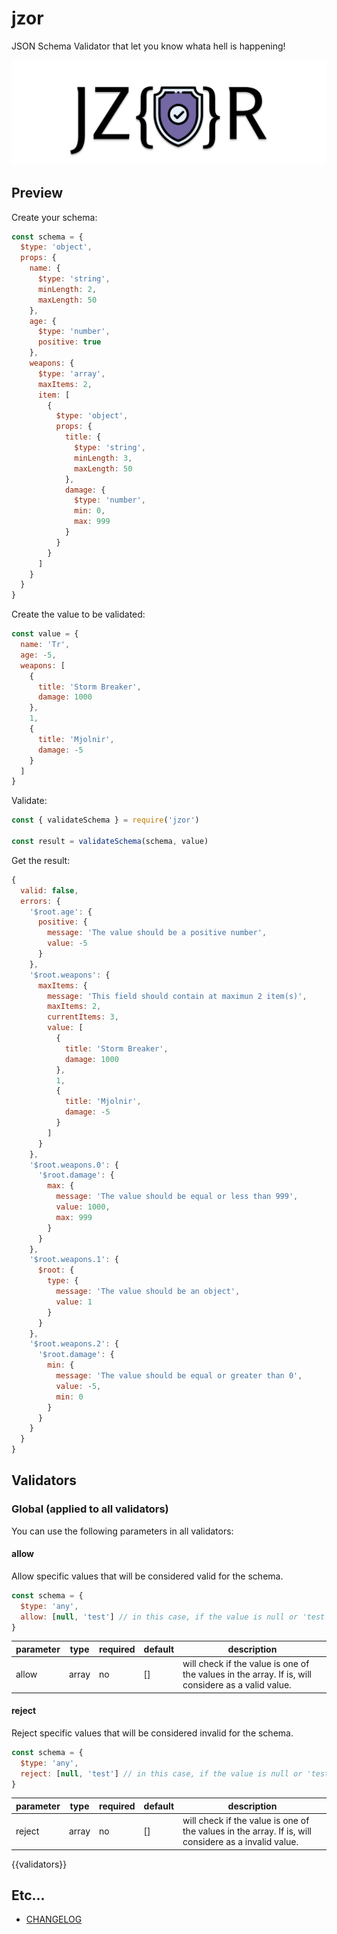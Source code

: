 # jzor

JSON Schema Validator that let you know whata hell is happening!

![jzor-logo](docs/images/jzor-logo.png)

## Preview

Create your schema:

```js
const schema = {
  $type: 'object',
  props: {
    name: {
      $type: 'string',
      minLength: 2,
      maxLength: 50
    },
    age: {
      $type: 'number',
      positive: true
    },
    weapons: {
      $type: 'array',
      maxItems: 2,
      item: [
        {
          $type: 'object',
          props: {
            title: {
              $type: 'string',
              minLength: 3,
              maxLength: 50
            },
            damage: {
              $type: 'number',
              min: 0,
              max: 999
            }
          }
        }
      ]
    }
  }
}
```

Create the value to be validated:

```js
const value = {
  name: 'Tr',
  age: -5,
  weapons: [
    {
      title: 'Storm Breaker',
      damage: 1000
    },
    1,
    {
      title: 'Mjolnir',
      damage: -5
    }
  ]
}
```

Validate:

```js
const { validateSchema } = require('jzor')

const result = validateSchema(schema, value)
```

Get the result:

```js
{
  valid: false,
  errors: {
    '$root.age': {
      positive: {
        message: 'The value should be a positive number',
        value: -5
      }
    },
    '$root.weapons': {
      maxItems: {
        message: 'This field should contain at maximun 2 item(s)',
        maxItems: 2,
        currentItems: 3,
        value: [
          {
            title: 'Storm Breaker',
            damage: 1000
          },
          1,
          {
            title: 'Mjolnir',
            damage: -5
          }
        ]
      }
    },
    '$root.weapons.0': {
      '$root.damage': {
        max: {
          message: 'The value should be equal or less than 999',
          value: 1000,
          max: 999
        }
      }
    },
    '$root.weapons.1': {
      $root: {
        type: {
          message: 'The value should be an object',
          value: 1
        }
      }
    },
    '$root.weapons.2': {
      '$root.damage': {
        min: {
          message: 'The value should be equal or greater than 0',
          value: -5,
          min: 0
        }
      }
    }
  }
}
```

## Validators

### Global (applied to all validators)

You can use the following parameters in all validators:

#### allow

Allow specific values that will be considered valid for the schema.

```js
const schema = {
  $type: 'any',
  allow: [null, 'test'] // in this case, if the value is null or 'test', the validation will automatically succeed
}
```

| parameter | type | required | default | description |
| --------- | ---- | -------- | ------- | ----------- |
| allow | array | no | [] | will check if the value is one of the values in the array. If is, will considere as a valid value. |

#### reject

Reject specific values that will be considered invalid for the schema.

```js
const schema = {
  $type: 'any',
  reject: [null, 'test'] // in this case, if the value is null or 'test', the validation will automatically fail
}
```

| parameter | type | required | default | description |
| --------- | ---- | -------- | ------- | ----------- |
| reject | array | no | [] | will check if the value is one of the values in the array. If is, will considere as a invalid value. |

{{validators}}


## Etc...

* [CHANGELOG](CHANGELOG.md)